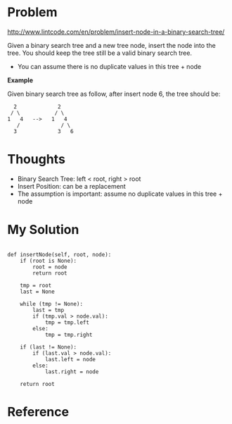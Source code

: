 # Problem

http://www.lintcode.com/en/problem/insert-node-in-a-binary-search-tree/

Given a binary search tree and a new tree node, insert the node into the tree. You should keep the tree still be a valid binary search tree.

* You can assume there is no duplicate values in this tree + node

**Example**

Given binary search tree as follow, after insert node 6, the tree should be:

```
  2             2
 / \           / \
1   4   -->   1   4
   /             / \ 
  3             3   6
```

# Thoughts

- Binary Search Tree: left < root, right > root
- Insert Position: can be a replacement
- The assumption is important: assume no duplicate values in this tree + node

# My Solution

```

def insertNode(self, root, node):
    if (root is None):
        root = node
        return root
    
    tmp = root
    last = None
    
    while (tmp != None):
        last = tmp
        if (tmp.val > node.val):
            tmp = tmp.left
        else:
            tmp = tmp.right
    
    if (last != None):
        if (last.val > node.val):
            last.left = node
        else:
            last.right = node
    
    return root
```

# Reference
